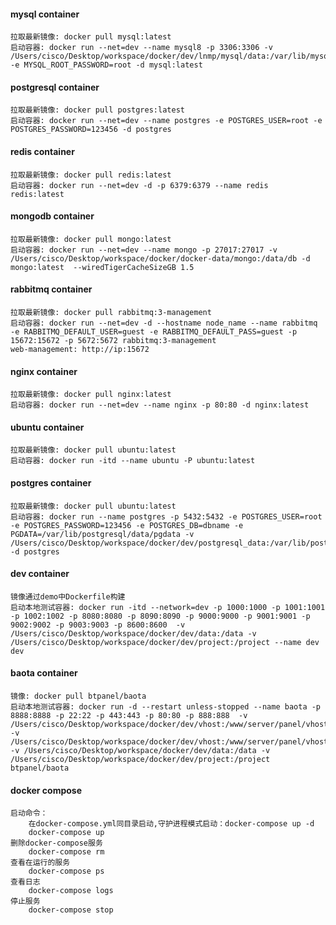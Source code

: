#### mysql container

    拉取最新镜像: docker pull mysql:latest
    启动容器: docker run --net=dev --name mysql8 -p 3306:3306 -v /Users/cisco/Desktop/workspace/docker/dev/lnmp/mysql/data:/var/lib/mysql -e MYSQL_ROOT_PASSWORD=root -d mysql:latest

#### postgresql container

    拉取最新镜像: docker pull postgres:latest
    启动容器: docker run --net=dev --name postgres -e POSTGRES_USER=root -e POSTGRES_PASSWORD=123456 -d postgres

#### redis container

    拉取最新镜像: docker pull redis:latest
    启动容器: docker run --net=dev -d -p 6379:6379 --name redis redis:latest

#### mongodb container

    拉取最新镜像: docker pull mongo:latest
    启动容器: docker run --net=dev --name mongo -p 27017:27017 -v /Users/cisco/Desktop/workspace/docker/docker-data/mongo:/data/db -d mongo:latest  --wiredTigerCacheSizeGB 1.5

#### rabbitmq container

    拉取最新镜像: docker pull rabbitmq:3-management
    启动容器: docker run --net=dev -d --hostname node_name --name rabbitmq -e RABBITMQ_DEFAULT_USER=guest -e RABBITMQ_DEFAULT_PASS=guest -p 15672:15672 -p 5672:5672 rabbitmq:3-management
    web-management: http://ip:15672

#### nginx container

    拉取最新镜像: docker pull nginx:latest
    启动容器: docker run --net=dev --name nginx -p 80:80 -d nginx:latest

#### ubuntu container

    拉取最新镜像: docker pull ubuntu:latest
    启动容器: docker run -itd --name ubuntu -P ubuntu:latest

#### postgres container

    拉取最新镜像: docker pull ubuntu:latest
    启动容器: docker run --name postgres -p 5432:5432 -e POSTGRES_USER=root -e POSTGRES_PASSWORD=123456 -e POSTGRES_DB=dbname -e PGDATA=/var/lib/postgresql/data/pgdata -v /Users/cisco/Desktop/workspace/docker/dev/postgresql_data:/var/lib/postgresql/data  -d postgres

#### dev container

    镜像通过demo中Dockerfile构建
    启动本地测试容器: docker run -itd --network=dev -p 1000:1000 -p 1001:1001 -p 1002:1002 -p 8080:8080 -p 8090:8090 -p 9000:9000 -p 9001:9001 -p 9002:9002 -p 9003:9003 -p 8600:8600  -v /Users/cisco/Desktop/workspace/docker/dev/data:/data -v /Users/cisco/Desktop/workspace/docker/dev/project:/project --name dev dev

#### baota container

    镜像: docker pull btpanel/baota
    启动本地测试容器: docker run -d --restart unless-stopped --name baota -p 8888:8888 -p 22:22 -p 443:443 -p 80:80 -p 888:888  -v /Users/cisco/Desktop/workspace/docker/dev/vhost:/www/server/panel/vhost  -v /Users/cisco/Desktop/workspace/docker/dev/vhost:/www/server/panel/vhost  -v /Users/cisco/Desktop/workspace/docker/dev/data:/data -v /Users/cisco/Desktop/workspace/docker/dev/project:/project btpanel/baota

#### docker compose

    启动命令：
        在docker-compose.yml同目录启动,守护进程模式启动：docker-compose up -d
        docker-compose up 
    删除docker-compose服务
        docker-compose rm
    查看在运行的服务
        docker-compose ps
    查看日志
        docker-compose logs
    停止服务
        docker-compose stop

    